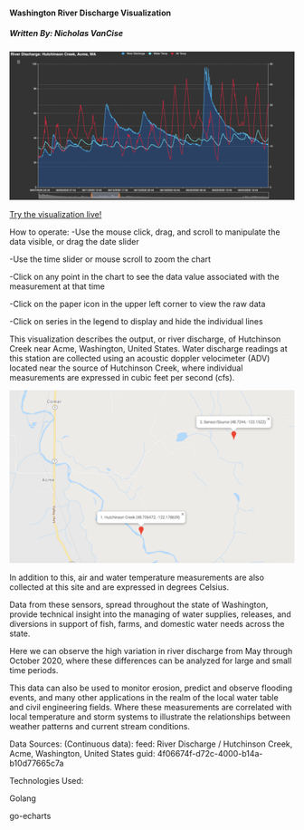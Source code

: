 #### Washington River Discharge Visualization
##### Written By: Nicholas VanCise

![](https://github.com/Terbine/projects/blob/master/river_discharge_wa/graphics/demo.png)

[Try the visualization live!](https://raw.githack.com/thenick775/terbine_visualizations/master/river_discharge_wa/src/line.html)

How to operate:
-Use the mouse click, drag, and scroll to manipulate the data visible, or drag the date slider

-Use the time slider or mouse scroll to zoom the chart

-Click on any point in the chart to see the data value associated with the measurement at that time

-Click on the paper icon in the upper left corner to view the raw data

-Click on series in the legend to display and hide the individual lines


This visualization describes the output, or river discharge, of Hutchinson Creek near Acme, Washington, United States.
Water discharge readings at this station are collected using an acoustic doppler velocimeter (ADV) located near the source of Hutchinson Creek,
where individual measurements are expressed in cubic feet per second (cfs).

![](https://github.com/Terbine/projects/blob/master/river_discharge_wa/graphics/locations.png)

In addition to this, air and water temperature measurements are also collected at this site and are expressed in degrees Celsius.

Data from these sensors, spread throughout the state of Washington, provide technical insight into the managing of water supplies, releases,
and diversions in support of fish, farms, and domestic water needs across the state.

Here we can observe the high variation in river discharge from May through October 2020, where these differences can be analyzed for large
and small time periods.

This data can also be used to monitor erosion, predict and observe flooding events, and many other applications in the realm of the local
water table and civil engineering fields. Where these measurements are correlated with local temperature and storm systems to
illustrate the relationships between weather patterns and current stream conditions.

Data Sources:
(Continuous data): feed: River Discharge / Hutchinson Creek, Acme, Washington, United States guid: 4f06674f-d72c-4000-b14a-b10d77665c7a

Technologies Used:

Golang

go-echarts

